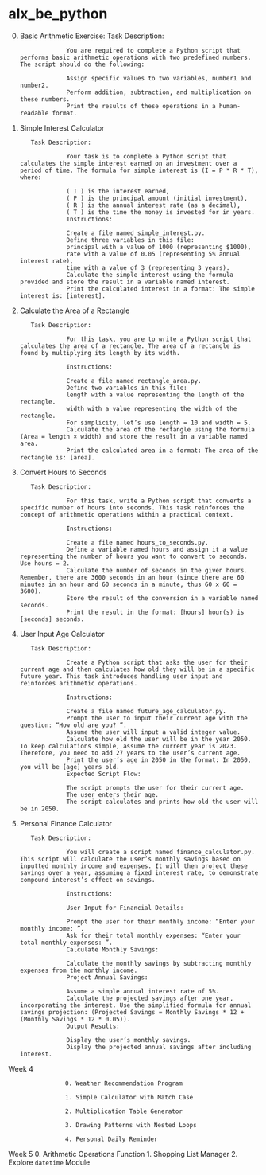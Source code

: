 # alx_be_python

0. Basic Arithmetic Exercise:
          Task Description:

                    You are required to complete a Python script that performs basic arithmetic operations with two predefined numbers. The script should do the following:

                    Assign specific values to two variables, number1 and number2.
                    Perform addition, subtraction, and multiplication on these numbers.
                    Print the results of these operations in a human-readable format.


1. Simple Interest Calculator

          Task Description:

                    Your task is to complete a Python script that calculates the simple interest earned on an investment over a period of time. The formula for simple interest is (I = P * R * T), where:

                    ( I ) is the interest earned,
                    ( P ) is the principal amount (initial investment),
                    ( R ) is the annual interest rate (as a decimal),
                    ( T ) is the time the money is invested for in years.
                    Instructions:

                    Create a file named simple_interest.py.
                    Define three variables in this file:
                    principal with a value of 1000 (representing $1000),
                    rate with a value of 0.05 (representing 5% annual interest rate),
                    time with a value of 3 (representing 3 years).
                    Calculate the simple interest using the formula provided and store the result in a variable named interest.
                    Print the calculated interest in a format: The simple interest is: [interest].

2. Calculate the Area of a Rectangle

          Task Description:

                    For this task, you are to write a Python script that calculates the area of a rectangle. The area of a rectangle is found by multiplying its length by its width.

                    Instructions:

                    Create a file named rectangle_area.py.
                    Define two variables in this file:
                    length with a value representing the length of the rectangle.
                    width with a value representing the width of the rectangle.
                    For simplicity, let’s use length = 10 and width = 5.
                    Calculate the area of the rectangle using the formula (Area = length × width) and store the result in a variable named area.
                    Print the calculated area in a format: The area of the rectangle is: [area].

3. Convert Hours to Seconds

          Task Description:

                    For this task, write a Python script that converts a specific number of hours into seconds. This task reinforces the concept of arithmetic operations within a practical context.

                    Instructions:

                    Create a file named hours_to_seconds.py.
                    Define a variable named hours and assign it a value representing the number of hours you want to convert to seconds. Use hours = 2.
                    Calculate the number of seconds in the given hours. Remember, there are 3600 seconds in an hour (since there are 60 minutes in an hour and 60 seconds in a minute, thus 60 x 60 = 3600).
                    Store the result of the conversion in a variable named seconds.
                    Print the result in the format: [hours] hour(s) is [seconds] seconds.

4. User Input Age Calculator

          Task Description:

                    Create a Python script that asks the user for their current age and then calculates how old they will be in a specific future year. This task introduces handling user input and reinforces arithmetic operations.

                    Instructions:

                    Create a file named future_age_calculator.py.
                    Prompt the user to input their current age with the question: “How old are you? ”.
                    Assume the user will input a valid integer value.
                    Calculate how old the user will be in the year 2050. To keep calculations simple, assume the current year is 2023. Therefore, you need to add 27 years to the user’s current age.
                    Print the user’s age in 2050 in the format: In 2050, you will be [age] years old.
                    Expected Script Flow:

                    The script prompts the user for their current age.
                    The user enters their age.
                    The script calculates and prints how old the user will be in 2050.

5. Personal Finance Calculator

          Task Description:

                    You will create a script named finance_calculator.py. This script will calculate the user’s monthly savings based on inputted monthly income and expenses. It will then project these savings over a year, assuming a fixed interest rate, to demonstrate compound interest’s effect on savings.

                    Instructions:

                    User Input for Financial Details:

                    Prompt the user for their monthly income: “Enter your monthly income: ”.
                    Ask for their total monthly expenses: “Enter your total monthly expenses: ”.
                    Calculate Monthly Savings:

                    Calculate the monthly savings by subtracting monthly expenses from the monthly income.
                    Project Annual Savings:

                    Assume a simple annual interest rate of 5%.
                    Calculate the projected savings after one year, incorporating the interest. Use the simplified formula for annual savings projection: (Projected Savings = Monthly Savings * 12 + (Monthly Savings * 12 * 0.05)).
                    Output Results:

                    Display the user’s monthly savings.
                    Display the projected annual savings after including interest.

Week 4

                    0. Weather Recommendation Program

                    1. Simple Calculator with Match Case

                    2. Multiplication Table Generator

                    3. Drawing Patterns with Nested Loops

                    4. Personal Daily Reminder

Week 5
                    0. Arithmetic Operations Function
                    1. Shopping List Manager
                    2. Explore `datetime` Module